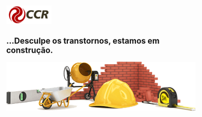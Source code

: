 ![Logo-grupo-ccr-Editado-v3.png](/.attachments/Logo-grupo-ccr-Editado-v3-4564095f-9aa3-44b4-9748-792811c3ff83.png)

## ...Desculpe os transtornos, estamos em construção.


![construcao-002.png](/.attachments/construcao-002-49935089-a52d-4bee-9e1b-ecd4a117b108.png)